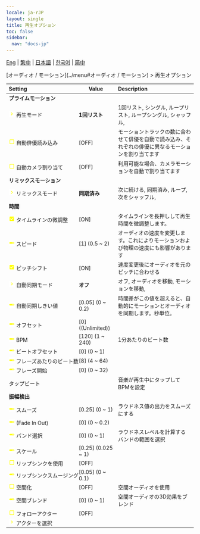 ```yaml
---
locale: ja-rJP
layout: single
title: 再生オプション
toc: false
sidebar:
  nav: "docs-jp"
---
```

[Eng](/dancexr/menu/2025.4/motion/motion_loader) | [繁中](/tw/dancexr/menu/2025.4/motion/motion_loader) | [日本語](/jp/dancexr/menu/2025.4/motion/motion_loader) | [한국어](/kr/dancexr/menu/2025.4/motion/motion_loader) | [简中](/zh/dancexr/menu/2025.4/motion/motion_loader)

[オーディオ / モーション](../menu#オーディオ / モーション) > 再生オプション



| Setting | Value | Description |
| :--- | --- | :--- |
|<nobr> <b>プライムモーション</b></nobr>|| 
|<nobr>![chevron icon](/images/icon/ic_chevron.png) 再生モード</nobr>| **1回リスト** | 1回リスト, シングル, ループリスト, ループシングル, シャッフル,  |
|<nobr>![check_off icon](/images/icon/ic_check_off.png) 自動俳優読み込み</nobr>| [OFF] | モーショントラックの数に合わせて俳優を自動で読み込み、それぞれの俳優に異なるモーションを割り当てます
|<nobr>![check_off icon](/images/icon/ic_check_off.png) 自動カメラ割り当て</nobr>| [OFF] | 利用可能な場合、カメラモーションを自動で割り当てます
|<nobr> <b>リミックスモーション</b></nobr>|| 
|<nobr>![chevron icon](/images/icon/ic_chevron.png) リミックスモード</nobr>| **同期済み** | 次に続ける, 同期済み, ループ, 次をシャッフル,  |
|<nobr> <b>時間</b></nobr>|| 
|<nobr>![check_on icon](/images/icon/ic_check_on.png) タイムラインの微調整</nobr>| [ON] | タイムラインを長押しして再生時間を微調整します。
|<nobr>![slider icon](/images/icon/ic_slider.png) スピード</nobr>| [1] (0.5 ~ 2) | オーディオの速度を変更します。これによりモーションおよび物理の速度にも影響があります
|<nobr>![check_on icon](/images/icon/ic_check_on.png) ピッチシフト</nobr>| [ON] | 速度変更後にオーディオを元のピッチに合わせる
|<nobr>![chevron icon](/images/icon/ic_chevron.png) 自動同期モード</nobr>| **オフ** | オフ, オーディオを移動, モーションを移動,  |
|<nobr>![slider icon](/images/icon/ic_slider.png) 自動同期しきい値</nobr>| [0.05] (0 ~ 0.2) | 時間差がこの値を超えると、自動的にモーションとオーディオを同期します。秒単位。
|<nobr>![slider icon](/images/icon/ic_slider.png) オフセット</nobr>| [0] ((Unlimited)) | 
|<nobr>![slider icon](/images/icon/ic_slider.png) BPM</nobr>| [120] (1 ~ 240) | 1分あたりのビート数
|<nobr>![slider icon](/images/icon/ic_slider.png) ビートオフセット</nobr>| [0] (0 ~ 1) | 
|<nobr>![slider icon](/images/icon/ic_slider.png) フレーズあたりのビート数</nobr>| [8] (4 ~ 64) | 
|<nobr>![slider icon](/images/icon/ic_slider.png) フレーズ開始</nobr>| [0] (0 ~ 32) | 
|<nobr> タップビート</nobr>|| 音楽が再生中にタップしてBPMを設定
|<nobr> <b>振幅検出</b></nobr>|| 
|<nobr>![slider icon](/images/icon/ic_slider.png) スムーズ</nobr>| [0.25] (0 ~ 1) | ラウドネス値の出力をスムーズにする
|<nobr>![slider icon](/images/icon/ic_slider.png) (Fade In Out)</nobr>| [0] (0 ~ 0.2) | 
|<nobr>![slider icon](/images/icon/ic_slider.png) バンド選択</nobr>| [0] (0 ~ 1) | ラウドネスレベルを計算するバンドの範囲を選択
|<nobr>![slider icon](/images/icon/ic_slider.png) スケール</nobr>| [0.25] (0.025 ~ 1) | 
|<nobr>![check_off icon](/images/icon/ic_check_off.png) リップシンクを使用</nobr>| [OFF] | 
|<nobr>![slider icon](/images/icon/ic_slider.png) リップシンクスムージング</nobr>| [0.05] (0 ~ 0.1) | 
|<nobr>![check_off icon](/images/icon/ic_check_off.png) 空間化</nobr>| [OFF] | 空間オーディオを使用
|<nobr>![slider icon](/images/icon/ic_slider.png) 空間ブレンド</nobr>| [0] (0 ~ 1) | 空間オーディオの3D効果をブレンド
|<nobr>![check_off icon](/images/icon/ic_check_off.png) フォローアクター</nobr>| [OFF] | 
|<nobr>![chevron icon](/images/icon/ic_chevron.png) アクターを選択</nobr>|  |  |
